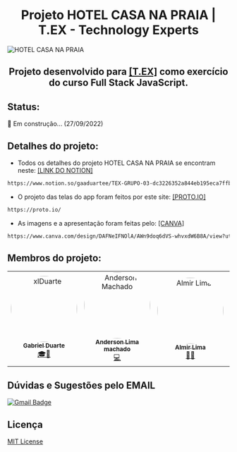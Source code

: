 # <h1 align="center">Projeto HOTEL CASA NA PRAIA | T.EX - Technology Experts</h1>

![HOTEL CASA NA PRAIA](https://i.imgur.com/tpIM4ZH.png)

<h2 align="center"> Projeto desenvolvido para <a href="https://www.texperts.com.br/" target="_blank"/>[T.EX]</a> como exercício do curso Full Stack JavaScript.</h2>

## Status:
:wrench: Em construção... (27/09/2022)

## Detalhes do projeto:

- Todos os detalhes do projeto HOTEL CASA NA PRAIA se encontram neste: <a href="https://www.notion.so/gaaduartee/TEX-GRUPO-03-dc3226352a844eb195eca7ffba60bfac/" target="_blank"/>[LINK DO NOTION]</a> <br>
~~~html
https://www.notion.so/gaaduartee/TEX-GRUPO-03-dc3226352a844eb195eca7ffba60bfac
~~~
- O projeto das telas do app foram feitos por este site: <a href="https://proto.io/" target="_blank"/>[PROTO.IO]</a>
~~~html
https://proto.io/
~~~
- As imagens e a apresentação foram feitas pelo: <a href="https://www.canva.com/design/DAFNeIFNOlA/AWn9doq6dVS-whvxdW6B8A/view?utm_content=DAFNeIFNOlA&utm_campaign=designshare&utm_medium=link&utm_source=homepage_design_menu" target="_blank"/>[CANVA]</a>
~~~html
https://www.canva.com/design/DAFNeIFNOlA/AWn9doq6dVS-whvxdW6B8A/view?utm_content=DAFNeIFNOlA&utm_campaign=designshare&utm_medium=link&utm_source=homepage_design_menu
~~~

## Membros do projeto:
<table>
<tr>
<td align="center"><a href="https://github.com/xlDuarte"><img style="border-radius: 60%;" src="https://avatars.githubusercontent.com/u/90268230?v=4" width="150px;" alt="xlDuarte"/><br /><sub><b>Gabriel Duarte</b></sub></a><br /><a href="https://github.com/xlDuarte" title="Desenvolvedor FullStack, UI-UX Designer, Escritor, Advogado e tudo que for possível!">🎓🚀</a></td>

<td align="center"><a href="https://github.com/And3rsLMM/"><img style="border-radius: 60%;" src="https://avatars.githubusercontent.com/u/86325561?v=4" width="150px;" alt="Anderson Machado"/><br /><sub><b>Anderson Lima machado</b></sub></a><br /><a href="https://github.com/And3rsLMM" title="Desenvolvedor Fullstack">💻</a></td>
 
<td align="center"><a href="https://github.com/AlmirRLima"><img style="border-radius: 60%;" src="https://avatars.githubusercontent.com/u/114540396?v=4" width="150px;" alt="Almir Lima"/><br /><sub><b>Almir Lima</b></sub></a><br /><a href="https://github.com/AlmirRLima" title="Aluno TEX">👨‍🎓</a></td> 

<td align="center"><a href="https://github.com/fcervant"><img style="border-radius: 60%;" src="https://avatars.githubusercontent.com/u/21079643?v=4" width="150px;" alt="Fernando Cervantes"/><br /><sub><b>Fernando Cervantes</b></sub></a><br /><a href="https://github.com/fcervant" title="Aluno TEX">👨‍🎓</a></td>

<td align="center"><a href="https://github.com/Luizfe-nando"><img style="border-radius: 60%;" src="https://avatars.githubusercontent.com/u/104399352?v=4" width="150px;" alt="Luiz Fernando"/><br /><sub><b>Luiz Fernando</b></sub></a><br /><a href="https://github.com/Luizfe-nando" title="Aluno TEX">👨‍🎓</a></td>

<td align="center"><a href="https://github.com/andersoncostta"><img style="border-radius: 60%;" src="https://avatars.githubusercontent.com/u/112771711?v=4" width="150px;" alt="Anderson Costa"/><br /><sub><b>Anderson Costa</b></sub></a><br /><a href="https://github.com/andersoncostta" title="Aluno TEX">👨‍🎓</a></td>

<td align="center"><a href="https://github.com/FelipeSousa366"><img style="border-radius: 60%;" src="https://avatars.githubusercontent.com/u/101822599?v=4" width="150px;" alt="Felipe Sousa"/><br /><sub><b>Felipe Sousa</b></sub></a><br /><a href="https://github.com/FelipeSousa366" title="Aluno TEX">👨‍🎓</a></td>

<td align="center"><a href="https://github.com/ShirleySSouza"><img style="border-radius: 60%;" src="https://avatars.githubusercontent.com/u/106833667?v=4" width="150px;" alt="Shirley"/><br /><sub><b>Shirley Souza</b></sub></a><br /><a href="https://github.com/ShirleySSouza" title="Aluna TEX">👨‍🎓</a></td>
 
</tr>
</table>

## Dúvidas e Sugestões pelo EMAIL
[![Gmail Badge](https://img.shields.io/badge/-SAChotelcasanapraia@gmail.com-c14438?style=flat-square&logo=Gmail&logoColor=white&link=mailto:SAChotelcasanapraia@gmail.com)](mailto:SAChotelcasanapraia@gmail.com)

## Licença
[MIT License ](https://choosealicense.com/licenses/mit/)
